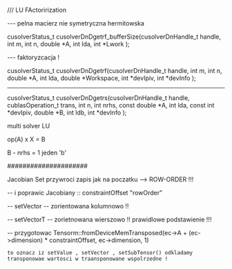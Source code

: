 


/// LU FActorirization 

--- pelna macierz nie symetryczna hermitowska 



cusolverStatus_t
cusolverDnDgetrf_bufferSize(cusolverDnHandle_t handle,
                      int m,
                      int n,
                      double *A,
                      int lda,
                      int *Lwork );
					  
					  

--- faktoryzcacja !					  
					  
cusolverStatus_t
cusolverDnDgetrf(cusolverDnHandle_t handle,
           int m,
           int n,
           double *A,
           int lda,
           double *Workspace,
           int *devIpiv,
           int *devInfo );					  
		   
		   
----


cusolverStatus_t
cusolverDnDgetrs(cusolverDnHandle_t handle,
           cublasOperation_t trans,
           int n,
           int nrhs,
           const double *A,
           int lda,
           const int *devIpiv,
           double *B,
           int ldb,
           int *devInfo );		   
		   
	

multi solver LU

op(A) x X = B 	
		   
B  - nrhs = 1 jeden 'b'		   



#####################



Jacobian Set przywroci zapis jak na poczatku --> ROW-ORDER !!!

-- i poprawic Jacobiany :: constraintOffset  "rowOrder"

-- setVector -- zorientowana kolumnowo !!

-- setVectorT -- zorietnowana wierszowo !! prawidlowe podstawienie !!!

-- przygotowac Tensorm::fromDeviceMemTransposed(ec->A + (ec->dimension) * constraintOffset, ec->dimension, 1)  
	
	to oznacz iz setValue , setVector , setSubTensor() odkladamy transponowae wartosci w traansponowane wspolrzedne !

